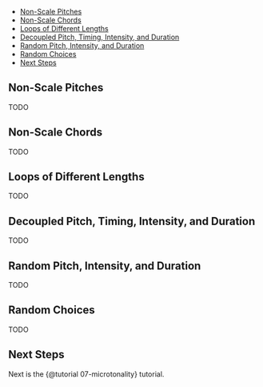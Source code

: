 - [Non-Scale Pitches](#non-scale-pitches)
- [Non-Scale Chords](#non-scale-chords)
- [Loops of Different Lengths](#loops-of-different-lengths)
- [Decoupled Pitch, Timing, Intensity, and Duration](#decoupled-params)
- [Random Pitch, Intensity, and Duration](#random-params)
- [Random Choices](#random-choices)
- [Next Steps](#next-steps)


<a name="non-scale-pitches"></a>
## Non-Scale Pitches

TODO


<a name="non-scale-chords"></a>
## Non-Scale Chords

TODO


<a name="loops-of-different-lengths"></a>
## Loops of Different Lengths

TODO


<a name="decoupled-params"></a>
## Decoupled Pitch, Timing, Intensity, and Duration

TODO


<a name="random-params"></a>
## Random Pitch, Intensity, and Duration

TODO


<a name="random-choices"></a>
## Random Choices

TODO


<a name="next-steps"></a>
## Next Steps

Next is the {@tutorial 07-microtonality} tutorial.